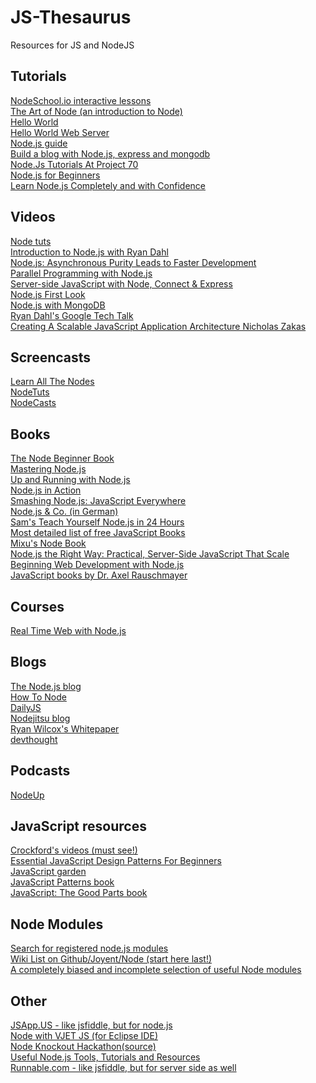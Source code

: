 # JS-Thesaurus
Resources for JS and NodeJS

Tutorials
---
[NodeSchool.io interactive lessons](http://nodeschool.io/)  
[The Art of Node (an introduction to Node)](https://github.com/maxogden/art-of-node/#the-art-of-node)  
[Hello World](http://www.nodebeginner.org/#hello-world)  
[Hello World Web Server](http://www.nodebeginner.org/#building-the-application-stack)  
[Node.js guide](http://nodeguide.com/)  
[Build a blog with Node.js, express and mongodb](http://howtonode.org/express-mongodb)  
[Node.Js Tutorials At Project 70](http://project70.com/)  
[Node.js for Beginners](http://net.tutsplus.com/tutorials/javascript-ajax/node-js-for-beginners/)  
[Learn Node.js Completely and with Confidence](http://javascriptissexy.com/learn-node-js-completely-and-with-confidence/)  

Videos
---
[Node tuts](http://nodetuts.com/)  
[Introduction to Node.js with Ryan Dahl](http://www.youtube.com/watch?v=jo_B4LTHi3I)  
[Node.js: Asynchronous Purity Leads to Faster Development](http://www.infoq.com/presentations/nodejs)  
[Parallel Programming with Node.js](http://www.infoq.com/presentations/Parallel-Programming-with-Nodejs)  
[Server-side JavaScript with Node, Connect & Express](http://vimeo.com/18077379)  
[Node.js First Look](http://www.lynda.com/Nodejs-tutorials/Nodejs-First-Look/101554-2.html)  
[Node.js with MongoDB](http://www.youtube.com/watch?v=0_GNHWZHc-o)  
[Ryan Dahl's Google Tech Talk](http://www.youtube.com/watch?v=F6k8lTrAE2g)  
[Creating A Scalable JavaScript Application Architecture Nicholas Zakas](https://www.youtube.com/watch?v=b5pFv9NB9fs)  

Screencasts
---
[Learn All The Nodes](http://learnallthenodes.com/)  
[NodeTuts](http://nodetuts.com/)  
[NodeCasts](http://nodecasts.net/)  

Books
---
[The Node Beginner Book](http://nodebeginner.org/)  
[Mastering Node.js](http://visionmedia.github.com/masteringnode/)  
[Up and Running with Node.js](http://chimera.labs.oreilly.com/books/1234000001808/index.html)  
[Node.js in Action](http://www.manning.com/cantelon/)  
[Smashing Node.js: JavaScript Everywhere](http://amzn.com/B008Z5OEUY)  
[Node.js & Co. (in German)](http://www.amazon.de/dp/389864829X)  
[Sam's Teach Yourself Node.js in 24 Hours](http://nodejsbook.io/)  
[Most detailed list of free JavaScript Books](http://jsbooks.revolunet.com/)  
[Mixu's Node Book](http://book.mixu.net/node/index.html)  
[Node.js the Right Way: Practical, Server-Side JavaScript That Scale](http://pragprog.com/book/jwnode/node-js-the-right-way)  
[Beginning Web Development with Node.js](https://leanpub.com/webdevelopmentwithnodejs)  
[JavaScript books by Dr. Axel Rauschmayer](http://exploringjs.com)  

Courses
---
[Real Time Web with Node.js](http://node.codeschool.com/)  

Blogs
---
[The Node.js blog](http://blog.nodejs.org/)  
[How To Node](http://howtonode.org/)  
[DailyJS](http://dailyjs.com/)  
[Nodejitsu blog](http://blog.nodejitsu.com/)  
[Ryan Wilcox's Whitepaper](http://www.wilcoxd.com/whitepapers/node_js/)  
[devthought](http://www.devthought.com/)  

Podcasts
---
[NodeUp](http://nodeup.com/)  

JavaScript resources
---
[Crockford's videos (must see!)](http://yuiblog.com/crockford/)  
[Essential JavaScript Design Patterns For Beginners](http://www.addyosmani.com/resources/essentialjsdesignpatterns/book/)  
[JavaScript garden](http://bonsaiden.github.com/JavaScript-Garden/)  
[JavaScript Patterns book](http://oreilly.com/catalog/9780596806767)  
[JavaScript: The Good Parts book](http://oreilly.com/catalog/9780596517748/)  

Node Modules
---
[Search for registered node.js modules](http://npmjs.org/)  
[Wiki List on Github/Joyent/Node (start here last!)](https://github.com/joyent/node/wiki/modules)  
[A completely biased and incomplete selection of useful Node modules](http://www.freshblurbs.com/articles/important-node-js-modules.html)  

Other
---
[JSApp.US - like jsfiddle, but for node.js](http://jsapp.us/)  
[Node with VJET JS (for Eclipse IDE)](https://www.ebayopensource.org/index.php/VJET/NodeJS)  
[Node Knockout Hackathon](http://nodeknockout.com/)[(source)](https://github.com/nko3/website)  
[Useful Node.js Tools, Tutorials and Resources](http://coding.smashingmagazine.com/2011/09/16/useful-node-js-tools-tutorials-and-resources/)  
[Runnable.com - like jsfiddle, but for server side as well](http://runnable.com/)  
